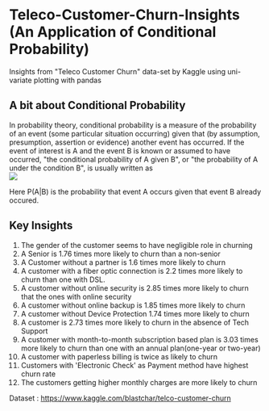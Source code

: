 # Teleco-Customer-Churn-Insights (An Application of Conditional Probability)
Insights from "Teleco Customer Churn" data-set by Kaggle using uni-variate plotting with pandas

## A bit about Conditional Probability
 In probability theory, conditional probability is a measure of the probability of an event (some particular situation occurring) given that (by assumption, presumption, assertion or evidence) another event has occurred. If the event of interest is A and the event B is known or assumed to have occurred, "the conditional probability of A given B", or "the probability of A under the condition B", is usually written as<br><img src = 'https://wikimedia.org/api/rest_v1/media/math/render/svg/74cbddb93db29a62d522cd6ab266531ae295a0fb'>
 
 Here P(A|B) is the probability that event A occurs given that event B already occured.
 
## Key Insights

1. The gender of the customer seems to have negligible role in churning
2. A Senior is 1.76 times more likely to churn than a non-senior
3. A Customer without a partner is 1.6 times more likely to churn
4. A customer with a fiber optic connection is 2.2 times more likely to churn than one with DSL.
5. A customer without online security is 2.85 times more likely to churn that the ones with online security
6. A customer without online backup is 1.85 times more likely to churn
7. A customer without Device Protection 1.74 times more likely to churn
8. A customer is 2.73 times more likely to churn in the absence of Tech Support
9. A customer with month-to-month subscription based plan is 3.03 times more likely to churn than one with an annual plan(one-year or two-year)
10. A customer with paperless billing is twice as likely to churn
11. Customers with 'Electronic Check' as Payment method have highest churn rate
12. The customers getting higher monthly charges are more likely to churn

Dataset : https://www.kaggle.com/blastchar/telco-customer-churn
